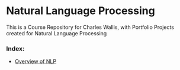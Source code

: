 # Natural Language Processing
This is a Course Repository for Charles Wallis, with Portfolio Projects created for Natural Language Processing

### Index:

* [Overview of NLP](https://github.com/charlestw127/CS-4375-Machine-Learning/blob/main/Overview%20of%20ML.pdf)
